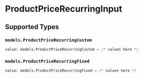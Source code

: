 # ProductPriceRecurringInput


## Supported Types

### `models.ProductPriceRecurringCustom`

```python
value: models.ProductPriceRecurringCustom = /* values here */
```

### `models.ProductPriceRecurringFixed`

```python
value: models.ProductPriceRecurringFixed = /* values here */
```

